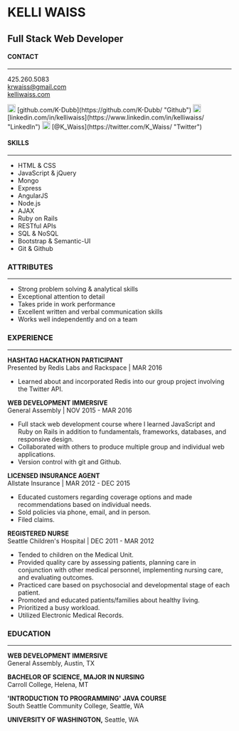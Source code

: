 # KELLI WAISS
## Full Stack Web Developer

#### CONTACT
------------

425.260.5083  
krwaiss@gmail.com  
[kelliwaiss.com](http://kelliwaiss.com/ "My Personal Website")  

<img src="http://image005.flaticon.com/25/svg/25/25231.svg" alt="github" height="18px" width="18px"> 
[github.com/K-Dubb](https://github.com/K-Dubb/ "Github")  
<img src="http://www.dmi.ac.in/sites/default/files/linkedin_circle_black-512.png" alt="linkedIn" height="18px" width="18px"> [linkedin.com/in/kelliwaiss](https://www.linkedin.com/in/kelliwaiss/ "LinkedIn")  
<img src="https://image.freepik.com/free-icon/twitter-logo_318-40209.png" alt="twitter" height="18px" width="18px"> [@K_Waiss](https://twitter.com/K_Waiss/ "Twitter") 

#### SKILLS 
------------

+ HTML & CSS
+ JavaScript & jQuery 
+ Mongo
+ Express
+ AngularJS
+ Node.js
+ AJAX
+ Ruby on Rails 
+ RESTful APIs
+ SQL & NoSQL 
+ Bootstrap & Semantic-UI 
+ Git & Github

### ATTRIBUTES 
---------------

+ Strong problem solving & analytical skills
+ Exceptional attention to detail
+ Takes pride in work performance
+ Excellent written and verbal communication skills
+ Works well independently and on a team 

### EXPERIENCE 
--------------

**HASHTAG HACKATHON PARTICIPANT**  
Presented by Redis Labs and Rackspace | MAR 2016
- Learned about and incorporated Redis into our group project involving the Twitter API.  

**WEB DEVELOPMENT IMMERSIVE**  
General Assembly | NOV 2015 - MAR 2016 
- Full stack web development course where I learned JavaScript and Ruby on Rails in addition to fundamentals, frameworks, databases, and responsive design. 
- Collaborated with others to produce multiple group and individual web applications.
- Version control with git and Github.  

**LICENSED INSURANCE AGENT**  
Allstate Insurance | MAR 2012 - DEC 2015 
- Educated customers regarding coverage options and made recommendations based on individual needs. 
- Sold policies via phone, email, and in person.
- Filed claims.  

**REGISTERED NURSE**  
Seattle Children's Hospital | DEC 2011 - MAR 2012 
- Tended to children on the Medical Unit.
- Provided quality care by assessing patients, planning care in conjunction with other medical personnel, implementing nursing care, and evaluating outcomes.
- Practiced care based on psychosocial and developmental stage of each patient.
- Promoted and educated patients/families about healthy living.
- Prioritized a busy workload.
- Utilized Electronic Medical Records.  

### EDUCATION 
-------------

**WEB DEVELOPMENT IMMERSIVE**  
General Assembly, Austin, TX  

**BACHELOR OF SCIENCE, MAJOR IN NURSING**  
Carroll College, Helena, MT  

**'INTRODUCTION TO PROGRAMMING' JAVA COURSE**  
South Seattle Community College, Seattle, WA  

**UNIVERSITY OF WASHINGTON,** Seattle, WA  
